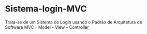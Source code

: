 # Sistema-login-MVC
Trata-se de um Sistema de Login usando o Padrão de Arquitetura de Software MVC - Model - View - Controller
